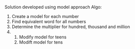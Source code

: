 Solution developed using model approach
Algo:
1. Create a model for each mumber
2. Find equivalent word for all numbers
3. Determine the multiplier for hundred, thousand and million
4. 1. Modify model for teens
   2. Modift model for tens
